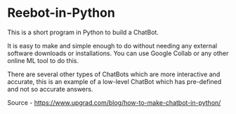 # Reebot-in-Python
This is a short program in Python to build a ChatBot.

It is easy to make and simple enough to do without needing any external software downloads or installations. You can use Google Collab or any other online ML tool to do this. 

There are several other types of ChatBots which are more interactive and accurate, this is an example of a low-level ChatBot which has pre-defined and not so accurate answers. 

Source - https://www.upgrad.com/blog/how-to-make-chatbot-in-python/
